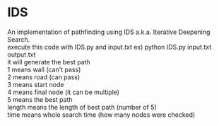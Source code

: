# IDS
An implementation of pathfinding using IDS a.k.a. Iterative Deepening Search. <br>
execute this code with IDS.py and input.txt ex) python IDS.py input.txt output.txt <br>
it will generate the best path <br>
1 means wall (can't pass) <br>
2 means road (can pass)<br>
3 means start node<br>
4 means final node (it can be multiple)<br>
5 means the best path<br>
length means the length of best path (number of 5)<br>
time means whole search time (how many nodes were checked)<br>
